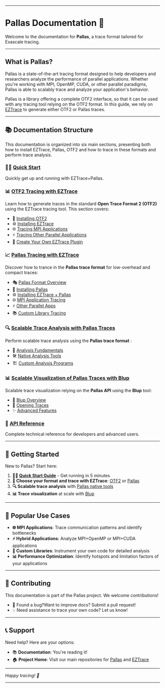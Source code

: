 
---
# Pallas Documentation 🚀

Welcome to the documentation for **Pallas**, a trace format tailored for Exascale tracing.

---

## What is Pallas?

Pallas is a state-of-the-art tracing format designed to help developers and researchers analyze the performance of parallel applications. Whether you're working with MPI, OpenMP, CUDA, or other parallel paradigms, Pallas is able to scalably trace and analyze your application's behavior.

Pallas is a library offering a complete OTF2 interface, so that it can be used with any tracing tool relying on the OTF2 format. In this guide, we rely on [EZTrace](https://gitlab.com/eztrace/eztrace) to generate either OTF2 or Pallas traces.


---

## 📚 Documentation Structure

This documentation is organized into six main sections, presenting both how to install EZTrace, Pallas, OTF2 and how to trace in these formats and perform trace analysis.

### 🏃‍♂️ [Quick Start](01-quick-start/quick-start.md)
Quickly get up and running with EZTrace+Pallas.

### 📊 [OTF2 Tracing with EZTrace](02-tracing-otf2/index.md)
Learn how to generate traces in the standard **Open Trace Format 2 (OTF2)** using the EZTrace tracing tool. This section covers:
- 🔧 [Installing OTF2](02-tracing-otf2/01-installing-otf2/index.md)
- ⚙️ [Installing EZTrace](02-tracing-otf2/02-installing-eztrace/index.md)
- 🌐 [Tracing MPI Applications](02-tracing-otf2/03-tracing-mpi/index.md)
- ⚡ [Tracing Other Parallel Applications](02-tracing-otf2/04-tracing-other-parallel/index.md)
- 🔌 [Create Your Own EZTrace Plugin](02-tracing-otf2/05-create-plugin/index.md)

### 📈 [Pallas Tracing with EZTrace](03-tracing-pallas/index.md)
Discover how to trance in the  **Pallas trace format** for low-overhead and compact traces:
- 🎭 [Pallas Format Overview](03-tracing-pallas/01-presentation/index.md)
- 🔧 [Installing Pallas](03-tracing-pallas/02-installing-pallas/index.md)
- ⚙️ [Installing EZTrace + Pallas](03-tracing-pallas/03-installing-eztrace-pallas/index.md)
- 🌐 [MPI Application Tracing](03-tracing-pallas/04-tracing-mpi/index.md)
- ⚡ [Other Parallel Apps](03-tracing-pallas/05-tracing-other-parallel/index.md)
- 📚 [Custom Library Tracing](03-tracing-pallas/06-trace-own-library/index.md)

### 🔍 [Scalable Trace Analysis with Pallas Traces](04-analyzing-pallas/index.md)
Perform scalable trace analysis using the **Pallas trace format** :
- 🎯 [Analysis Fundamentals](04-analyzing-pallas/01-generalities/index.md)
- 🛠️ [Native Analysis Tools](04-analyzing-pallas/02-native-analysis/index.md)
- 🏗️ [Custom Analysis Programs](04-analyzing-pallas/03-build-analysis/index.md)

### 📊 [Scalable Visualization of Pallas Traces with Blup](05-visualizing-blup/index.md)
Scalable trace visualization relying on the **Pallas API** using the **Blup** tool:
- 🎨 [Blup Overview](05-visualizing-blup/01-generalities/index.md)
- 📂 [Opening Traces](05-visualizing-blup/02-open-trace/index.md)
- ✨ [Advanced Features](05-visualizing-blup/03-other-functionalities/index.md)

### 📖 [API Reference](06-api-reference/index.md)
Complete technical reference for developers and advanced users.

---

## 🚀 Getting Started

New to Pallas? Start here:

1. **🏃‍♂️ [Quick Start Guide](01-quick-start/)** - Get running in 5 minutes
2. **🔧 Choose your format and trace with EZTrace**: [OTF2](02-tracing-otf2/index.md) or [Pallas](03-tracing-pallas/index.md)
3. **🔍 Scalable trace analysis** with [Pallas native tools](04-analyzing-pallas/index.md)
4. **📊 Trace visualization** at scale with [Blup](05-visualizing-blup/index.md)

---

## 🎯 Popular Use Cases

- **🌐 MPI Applications**: Trace communication patterns and identify bottlenecks
- **⚡ Hybrid Applications**: Analyze MPI+OpenMP or MPI+CUDA applications
- **🔧 Custom Libraries**: Instrument your own code for detailed analysis
- **📊 Performance Optimization**: Identify hotspots and limitation factors of your applications

---

## 🤝 Contributing

This documentation is part of the Pallas project. We welcome contributions!

- 📝 Found a bug?Want to improve docs? Submit a pull request!
- 💡 Need assistance to trace your own code? Let us know!

---

## 📞 Support

Need help? Here are your options:

- 📚 **Documentation**: You're reading it!
- 🏠 **Project Home**: Visit our main repositories for [Pallas](https://github.com/Pallas-Trace) and [EZTrace](https://gitlab.com/eztrace/eztrace)

---

*Happy tracing! 🎉*

---
